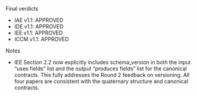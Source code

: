 Final verdicts

- IAE v1.1: APPROVED
- IDE v1.1: APPROVED
- IEE v1.1: APPROVED
- ICCM v1.1: APPROVED

Notes
- IEE Section 2.2 now explicitly includes schema_version in both the input “uses fields” list and the output “produces fields” list for the canonical contracts. This fully addresses the Round 2 feedback on versioning. All four papers are consistent with the quaternary structure and canonical contracts.